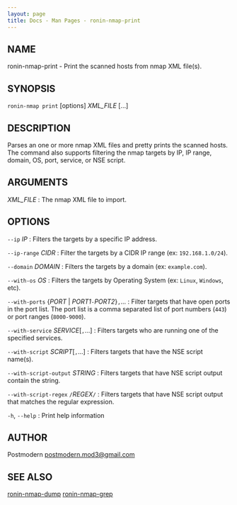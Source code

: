 ```yaml
---
layout: page
title: Docs - Man Pages - ronin-nmap-print
---
```


## NAME

ronin-nmap-print - Print the scanned hosts from nmap XML file(s).

## SYNOPSIS

`ronin-nmap print` [options] *XML_FILE* [...]

## DESCRIPTION

Parses an one or more nmap XML files and pretty prints the scanned hosts.
The command also supports filtering the nmap targets by IP, IP range, domain,
OS, port, service, or NSE script.

## ARGUMENTS

*XML_FILE*
: The nmap XML file to import.

## OPTIONS

`--ip` *IP*
: Filters the targets by a specific IP address.

`--ip-range` *CIDR*
: Filter the targets by a CIDR IP range (ex: `192.168.1.0/24`).

`--domain` *DOMAIN*
: Filters the targets by a domain (ex: `example.com`).

`--with-os` *OS*
: Filters the targets by Operating System (ex: `Linux`, `Windows`, etc).

`--with-ports` {*PORT* \| *PORT1*`-`*PORT2*}`,`...
: Filter targets that have open ports in the port list.
  The port list is a comma separated list of port numbers (`443`) or port
  ranges (`8000-9000`).

`--with-service` *SERVICE*[`,`...]
: Filters targets who are running one of the specified services.

`--with-script` *SCRIPT*[`,`...]
: Filters targets that have the NSE script name(s).

`--with-script-output` *STRING*
: Filters targets that have NSE script output contain the string.

`--with-script-regex` `/`*REGEX*`/`
: Filters targets that have NSE script output that matches the regular
  expression.

`-h`, `--help`
: Print help information

## AUTHOR

Postmodern <postmodern.mod3@gmail.com>

## SEE ALSO

[ronin-nmap-dump](ronin-nmap-dump.1.html) [ronin-nmap-grep](ronin-nmap-grep.1.html)


